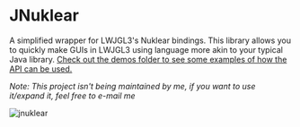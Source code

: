 # JNuklear
A simplified wrapper for LWJGL3's Nuklear bindings. This library allows you to quickly make GUIs in LWJGL3 using language more akin to your typical Java library. [Check out the demos folder to see some examples of how the API can be used.](https://github.com/SkyAphid/JNuklear/tree/master/JNuklear/examples/nokori/jnuklear/demo)

*Note: This project isn't being maintained by me, if you want to use it/expand it, feel free to e-mail me*

![jnuklear](https://user-images.githubusercontent.com/6147299/53160536-c4cde700-358d-11e9-8434-5c8bc1262a40.png)
